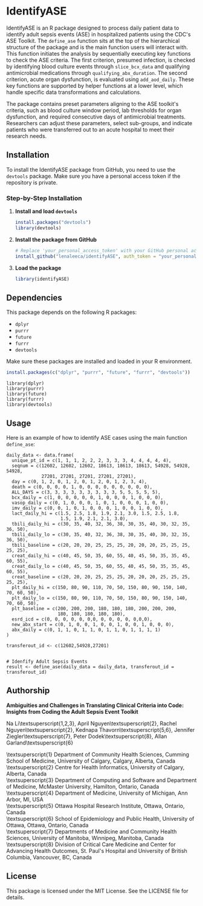 # IdentifyASE

IdentifyASE is an R package designed to process daily patient data to identify adult sepsis events (ASE) in hospitalized patients using the CDC's ASE Toolkit. 
The `define_ase` function sits at the top of the hierarchical structure of the package and is the main function users will interact with. This function initiates the analysis by sequentially executing key functions to check the ASE criteria. 
The first criterion, presumed infection, is checked by identifying blood culture events through `slice_bcx_data` and qualifying antimicrobial medications through `qualifying_abx_duration`. 
The second criterion, acute organ dysfunction, is evaluated using `add_aod_daily`. These key functions are supported by helper functions at a lower level, which handle specific data transformations and calculations.

The package contains preset parameters aligning to the ASE toolkit's criteria, such as blood culture window period, lab thresholds for organ dysfunction, and required consecutive days of antimicrobial treatments.  
Researchers can adjust these parameters, select sub-groups, and indicate patients who were transferred out to an acute hospital to meet their research needs.

## Installation

To install the IdentifyASE package from GitHub, you need to use the `devtools` package. Make sure you have a personal access token if the repository is private.

### Step-by-Step Installation

1. **Install and load `devtools`**

    ```r
    install.packages("devtools")
    library(devtools)
    ```

2. **Install the package from GitHub**

    ```r
    # Replace 'your_personal_access_token' with your GitHub personal access token
    install_github("lenaleeca/identifyASE", auth_token = "your_personal_access_token")
    ```

3. **Load the package**

    ```r
    library(identifyASE)
    ```

## Dependencies

This package depends on the following R packages:

- `dplyr`
- `purrr`
- `future`
- `furrr`
- `devtools`

Make sure these packages are installed and loaded in your R environment.

```r
install.packages(c("dplyr", "purrr", "future", "furrr", "devtools"))
```
```{r}
library(dplyr)
library(purrr)
library(future)
library(furrr)
library(devtools)
```

## Usage

Here is an example of how to identify ASE cases using the main function `define_ase`:

```{r}
daily_data <- data.frame(
  unique_pt_id = c(1, 1, 1, 2, 2, 2, 3, 3, 3, 4, 4, 4, 4, 4),
  seqnum = c(12602, 12602, 12602, 18613, 18613, 18613, 54928, 54928, 54928, 
             27201, 27201, 27201, 27201, 27201),
  day = c(0, 1, 2, 0, 1, 2, 0, 1, 2, 0, 1, 2, 3, 4),
  death = c(0, 0, 0, 0, 1, 0, 0, 0, 0, 0, 0, 0, 0, 0),
  ALL_DAYS = c(3, 3, 3, 3, 3, 3, 3, 3, 3, 5, 5, 5, 5, 5),
  bcx_daily = c(1, 0, 0, 0, 0, 0, 1, 0, 0, 0, 1, 0, 0, 0),
  vasop_daily = c(0, 1, 0, 0, 0, 1, 0, 1, 0, 0, 0, 1, 0, 0),
  imv_daily = c(0, 0, 1, 0, 1, 0, 0, 0, 1, 0, 0, 1, 0, 0),
  lact_daily_hi = c(1.5, 2.5, 1.8, 1.9, 2.1, 3.0, 1.5, 2.5, 1.8, 
                    1.5, 1.9, 2.1, 2.1, 3.0),
  tbili_daily_hi = c(30, 35, 40, 32, 36, 38, 30, 35, 40, 30, 32, 35, 36, 50),
  tbili_daily_lo = c(30, 35, 40, 32, 36, 38, 30, 35, 40, 30, 32, 35, 36, 50),
  tbili_baseline = c(20, 20, 20, 25, 25, 25, 20, 20, 20, 25, 25, 25, 25, 25),
  creat_daily_hi = c(40, 45, 50, 35, 60, 55, 40, 45, 50, 35, 35, 45, 60, 55),
  creat_daily_lo = c(40, 45, 50, 35, 60, 55, 40, 45, 50, 35, 35, 45, 60, 55),
  creat_baseline = c(20, 20, 20, 25, 25, 25, 20, 20, 20, 25, 25, 25, 25, 25),
  plt_daily_hi = c(150, 80, 90, 110, 70, 50, 150, 80, 90, 150, 140, 70, 60, 50),
  plt_daily_lo = c(150, 80, 90, 110, 70, 50, 150, 80, 90, 150, 140, 70, 60, 50),
  plt_baseline = c(200, 200, 200, 180, 180, 180, 200, 200, 200, 
                   180, 180, 180, 180, 180),
  esrd_icd = c(0, 0, 0, 0, 0, 0,0, 0, 0, 0, 0, 0,0,0),
  new_abx_start = c(0, 1, 0, 0, 1, 0, 0, 1, 0, 0, 1, 0, 0, 0),
  abx_daily = c(0, 1, 1, 0, 1, 1, 0, 1, 1, 0, 1, 1, 1, 1)
)

transferout_id <- c(12602,54928,27201)


# Idenfify Adult Sepsis Events
result <- define_ase(daily_data = daily_data, transferout_id = transferout_id)
```
## Authorship

**Ambiguities and Challenges in Translating Clinical Criteria into Code: Insights from Coding the Adult Sepsis Event Toolkit**  

Na Li\textsuperscript{1,2,3}, April Nguyen\textsuperscript{2}, Rachel Nguyen\textsuperscript{2}, Kednapa Thavorn\textsuperscript{5,6}, Jennifer Ziegler\textsuperscript{7}, Peter Dodek\textsuperscript{8}, Allan Garland\textsuperscript{6}  

\textsuperscript{1} Department of Community Health Sciences, Cumming School of Medicine, University of Calgary, Calgary, Alberta, Canada  
\textsuperscript{2} Centre for Health Informatics, University of Calgary, Alberta, Canada  
\textsuperscript{3} Department of Computing and Software and Department of Medicine, McMaster University, Hamilton, Ontario, Canada  
\textsuperscript{4} Department of Medicine, University of Michigan, Ann Arbor, MI, USA  
\textsuperscript{5} Ottawa Hospital Research Institute, Ottawa, Ontario, Canada  
\textsuperscript{6} School of Epidemiology and Public Health, University of Ottawa, Ottawa, Ontario, Canada  
\textsuperscript{7} Departments of Medicine and Community Health Sciences, University of Manitoba, Winnipeg, Manitoba, Canada  
\textsuperscript{8} Division of Critical Care Medicine and Center for Advancing Health Outcomes, St. Paul's Hospital and University of British Columbia, Vancouver, BC, Canada  

## License

This package is licensed under the MIT License. See the LICENSE file for details.

